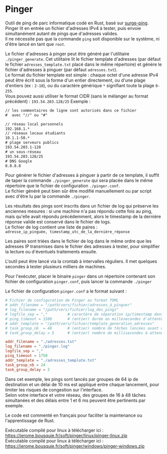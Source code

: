 # Pinger

Outil de ping de parc informatique codé en Rust, basé sur [surge-ping](https://docs.rs/surge-ping/latest/surge_ping/).  
Pinger lit en entrée un fichier d'adresses IPv4 à tester, puis envoie simultanément autant de pings que d'adresses valides.  
Il ne nécessite pas que la commande `ping` soit disponible sur le système, ni d'être lancé en tant que `root`.  

Le fichier d'adresses à pinger peut être généré par l'utilitaire `./pinger_generate`. Cet utilitaire lit le fichier template d'adresses (par défaut le fichier `adresses_template.txt` placé dans le mếme répertoire) et génére le fichier d'adresses à pinguer (par défaut `adresses.txt`).  
Le format du fichier template est simple : chaque octet d'une adresse IPv4 peut être écrit sous la forme d'un entier directement, ou d'une plage d'entiers (ex : `2-10`), ou du caractère générique `*` signifiant toute la plage `0-255`.  
Vous pouvez aussi utiliser le format CIDR (sans le mélanger au format précédent) : `193.54.203.128/25`
Exemple :   
```txt
// les commentaires de ligne sont autorisés dans ce fichier
#  avec "//" ou "#"

// réseau local personnels
192.168.1.*
// réseaux locaux étudiants
10.1.1-50.*
# plage serveurs publics
193.54.203.1-128
# un sous-réseau
193.54.203.128/25
# DNS Google
8.8.8.8
```
Pour générer le fichier d'adresses à pinguer à partir de ce template, il suffit de taper la commande `./pinger_generate` qui sera placée dans le même répertoire que le fichier de configuration `./pinger.conf`.    
Le fichier généré peut bien sûr être modifié manuellement ou par script avec d'être lu par la commande `./pinger`.


Les résultats des pings sont inscrits dans un fichier de log qui préserve les anciennes mesures : si une machine n'a pas répondu cette fois au ping, mais qu'elle avait répondu précédemment, alors le timestamp de la dernière réponse valide est conservé dans le fichier de logs.  
Le fichier de log contient une liste de paires :  
```adresse_ip_pinguée, timestamp_utc_de_la_dernière_réponse```  

Les paires sont triées dans le fichier de log dans le même ordre que les adresses IP transmises dans le fichier des adresses à tester, pour simplifier la lecture ou d'éventuels traitements ensuite.  

L'outil peut être lancé via la crontab à intervalles réguliers. Il met quelques secondes à tester plusieurs milliers de machines.  

Pour l'exécuter, placer le binaire `pinger` dans un répertoire contenant son fichier de configuration `pinger.conf`, puis lancer la commande 
```./pinger```

Le fichier de configuration `pinger.conf` a le format suivant :
```toml
# Fichier de configuration de Pinger au format TOML
# addr_filename = "/path/vers/fichier/adresses_à_pinguer"
# log_filename = "/path/vers/fichier/log_des_pings"
# logfile_sep = ","         # caractère de séparation ip/timestamp dans le fichier de log des pings
# ping_timeout = 1500       # (entier) durée en millesecondes d'attente avant de considérer un ping comme non répondu
# addr_template = "/path/vers/fichier/template_generation_adresses"
# task_group_nb  = 48       # (entier) nombre de tâches lancées avant d'attendre un petit délai pour continuer pour limiter les risques de congestion
# task_group_delay = 5      # (entier) nombre de millisecondes à attendre avant de lancer le groupe de tâches suivant

addr_filename = "./adresses.txt"
log_filename = "./pinger.log"
logfile_sep = ","
ping_timeout = 1750
addr_template = "./adresses_template.txt"
task_group_nb = 24
task_group_delay = 2
```
Dans cet exemple, les pings sont lancés par groupes de 64 ip de destination et un délai de 10 ms est appliqué entre chaque lancement, pour limiter les risques de congestion sur l'interface.  
Selon votre interface et votre réseau, des groupes de 16 à 48 tâches simultanées et des délais entre 1 et 6 ms peuvent être pertinents par exemple.  


Le code est commenté en français pour faciliter la maintenance ou l'apprentissage de Rust.  

Exécutable compilé pour linux à télécharger ici : https://jerome.bousquie.fr/soft/pinger/linux/pinger-linux.zip  
Exécutable compilé pour linux à télécharger ici : https://jerome.bousquie.fr/soft/pinger/windows/pinger-windows.zip